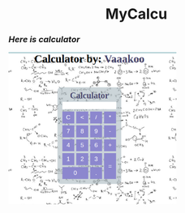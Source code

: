 # <h1 align="center">MyCalcu</h1>
<h3 align="left" style="font-style: italic">Here is calculator</h3>

<img src="/main/Screenshot from 2022-07-04 22-59-49.png" height="300px">
